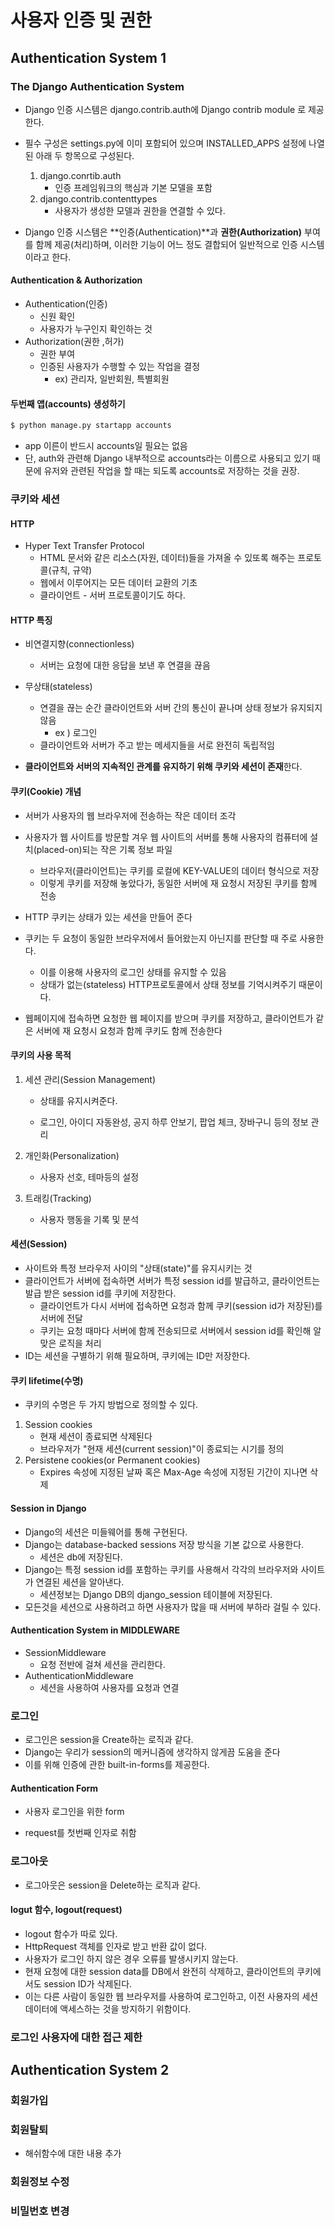 # 사용자 인증 및 권한

## Authentication System 1

### The Django Authentication System

- Django 인증 시스템은 django.contrib.auth에 Django contrib module 로 제공한다.
- 필수 구성은 settings.py에 이미 포함되어 있으며 INSTALLED_APPS 설정에 나열된 아래 두 항목으로 구성된다.
  1. django.conrtib.auth
     - 인증 프레임워크의 핵심과 기본 모델을 포함
  2. django.contrib.contenttypes
     - 사용자가 생성한 모델과 권한을 연결할 수 있다.

- Django 인증 시스템은 **인증(Authentication)**과 **권한(Authorization)** 부여를 함께 제공(처리)하며, 이러한 기능이 어느 정도 결합되어 일반적으로 인증 시스템이라고 한다.



#### Authentication & Authorization

- Authentication(인증)
  - 신원 확인
  - 사용자가 누구인지 확인하는 것
- Authorization(권한 ,허가)
  - 권한 부여
  - 인증된 사용자가 수행할 수 있는 작업을 결정
    - ex) 관리자, 일반회원, 특별회원



#### 두번째 앱(accounts) 생성하기

``` bash
$ python manage.py startapp accounts
```

- app 이른이 반드시 accounts일 필요는 없음
- 단, auth와 관련해 Django 내부적으로 accounts라는 이름으로 사용되고 있기 때문에 유저와 관련된 작업을 할 때는 되도록 accounts로 저장하는 것을 권장.





### 쿠키와 세션

#### HTTP

- Hyper Text Transfer Protocol
  - HTML 문서와 같은 리소스(자원, 데이터)들을 가져올 수 있또록 해주는 프로토콜(규칙, 규약)
  - 웹에서 이루어지는 모든 데이터 교환의 기초
  - 클라이언트 - 서버 프로토콜이기도 하다.

#### HTTP 특징

- 비연결지향(connectionless)
  - 서버는 요청에 대한 응답을 보낸 후 연결을 끊음



- 무상태(stateless)
  - 연결을 끊는 순간 클라이언트와 서버 간의 통신이 끝나며 상태 정보가 유지되지 않음
    - ex ) 로그인
  - 클라이언트와 서버가 주고 받는 메세지들을 서로 완전히 독립적임



- **클라이언트와 서버의 지속적인 관계를 유지하기 위해 쿠키와 세션이 존재**한다.



#### 쿠키(Cookie) 개념

- 서버가 사용자의 웹 브라우저에 전송하는 작은 데이터 조각
- 사용자가 웹 사이트를 방문할 겨우 웹 사이트의 서버를 통해 사용자의 컴퓨터에 설치(placed-on)되는 작은 기록 정보 파일
  - 브라우저(클라이언트)는 쿠키를 로컬에 KEY-VALUE의 데이터 형식으로 저장
  - 이렇게 쿠키를 저장해 놓았다가, 동일한 서버에 재 요청시 저장된 쿠키를 함께 전송

- HTTP 쿠키는 상태가 있는 세션을 만들어 준다
- 쿠키는 두 요청이 동일한 브라우저에서 들어왔는지 아닌지를 판단할 때 주로 사용한다.
  - 이를 이용해 사용자의 로그인 상태를 유지할 수 있음
  - 상태가 없는(stateless) HTTP프로토콜에서 상태 정보를 기억시켜주기 때문이다.

- 웹페이지에 접속하면 요청한 웹 페이지를 받으며 쿠키를 저장하고, 클라이언트가 같은 서버에 재 요청시 요청과 함께 쿠키도 함께 전송한다



#### 쿠키의 사용 목적

1. 세션 관리(Session Management)

   - 상태를 유지시켜준다.

   - 로그인, 아이디 자동완성, 공지 하루 안보기, 팝업 체크, 장바구니 등의 정보 관리

2. 개인화(Personalization)

   - 사용자 선호, 테마등의 설정

3. 트래킹(Tracking)

   - 사용자 행동을 기록 및 분석



#### 세션(Session)

- 사이트와 특정 브라우저 사이의 "상태(state)"를 유지시키는 것
- 클라이언트가 서버에 접속하면 서버가 특정 session id를 발급하고, 클라이언트는 발급 받은 session id를 쿠키에 저장한다.
  - 클라이언트가 다시 서버에 접속하면 요청과 함께 쿠키(session id가 저장된)를 서버에 전달
  - 쿠키는 요청 때마다 서버에 함께 전송되므로 서버에서 session id를 확인해 알맞은 로직을 처리
- ID는 세션을 구별하기 위해 필요하며, 쿠키에는 ID만 저장한다.



#### 쿠키 lifetime(수명)

- 쿠키의 수명은 두 가지 방법으로 정의할 수 있다.

1. Session cookies
   - 현재 세션이 종료되면 삭제된다
   - 브라우저가 "현재 세션(current session)"이 종료되는 시기를 정의
2. Persistene cookies(or Permanent cookies)
   - Expires 속성에 지정된 날짜 혹은 Max-Age 속성에 지정된 기간이 지나면 삭제



#### Session in Django

- Django의 세션은 미들웨어를 통해 구현된다.
- Django는 database-backed sessions 저장 방식을 기본 값으로 사용한다.
  - 세션은 db에 저장된다.
- Django는 특정 session id를 포함하는 쿠키를 사용해서 각각의 브라우저와 사이트가 연결된 세션을 알아낸다.
  - 세션정보는 Django DB의 django_session 테이블에 저장된다.
- 모든것을 세션으로 사용하려고 하면 사용자가 많을 때 서버에 부하라 걸릴 수 있다.



#### Authentication System in MIDDLEWARE

- SessionMiddleware
  - 요청 전반에 걸쳐 세션을 관리한다.
- AuthenticationMiddleware
  - 세션을 사용하여 사용자를 요청과 연결



### 로그인

- 로그인은 session을 Create하는 로직과 같다.
- Django는 우리가 session의 메커니즘에 생각하지 않게끔 도움을 준다
- 이를 위해 인증에 관한 built-in-forms를 제공한다.



#### Authentication Form

- 사용자 로그인을 위한 form

- request를 첫번째 인자로 취함

  



### 로그아웃

- 로그아웃은 session을 Delete하는 로직과 같다.

#### logut 함수, logout(request)

- logout 함수가 따로 있다.
- HttpRequest 객체를 인자로 받고 반환 값이 없다.
- 사용자가 로그인 하지 않은 경우 오류를 발생시키지 않는다.
- 현재 요청에 대한 session data를 DB에서 완전히 삭제하고, 클라이언트의 쿠키에서도 session ID가 삭제된다.
- 이는 다른 사람이 동일한 웹 브라우저를 사용하여 로그인하고, 이전 사용자의 세션데이터에 액세스하는 것을 방지하기 위함이다.





### 로그인 사용자에 대한 접근 제한





## Authentication System 2

### 회원가입

### 회원탈퇴

- 해쉬함수에 대한 내용 추가

### 회원정보 수정

### 비밀번호 변경



